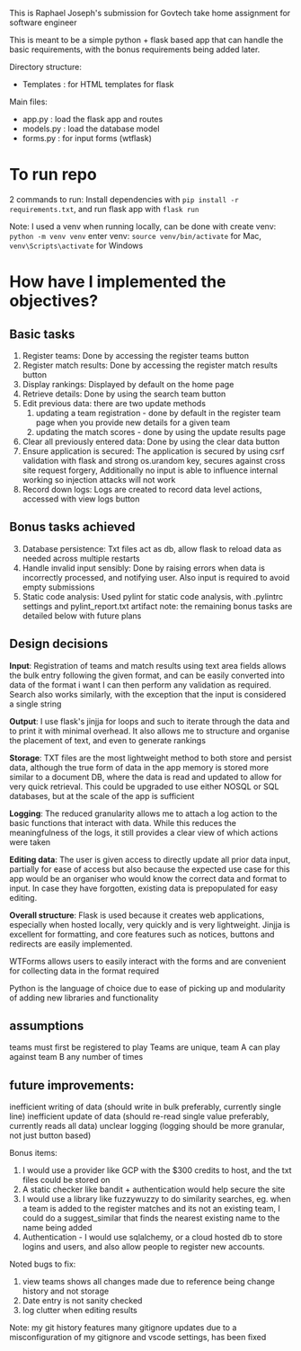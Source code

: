
This is Raphael Joseph's submission for Govtech take home assignment for software engineer

This is meant to be a simple python + flask based app that can handle the basic requirements, with the bonus requirements being added later.

Directory structure:
- Templates : for HTML templates for flask

Main files:
- app.py : load the flask app and routes
- models.py : load the database model
- forms.py : for input forms (wtflask)

# To run repo
2 commands to run: Install dependencies with `pip install -r requirements.txt`, and run flask app with `flask run`

Note: I used a venv when running locally, can be done with
    create venv: `python -m venv venv`
    enter venv: `source venv/bin/activate` for Mac, `venv\Scripts\activate` for Windows

# How have I implemented the objectives?
## Basic tasks
1. Register teams: Done by accessing the register teams button
2. Register match results: Done by accessing the register match results button
3. Display rankings: Displayed by default on the home page
4. Retrieve details: Done by using the search team button
5. Edit previous data: there are two update methods
    1. updating a team registration - done by default in the register team page when you provide new details for a given team
    2. updating the match scores - done by using the update results page
6. Clear all previously entered data: Done by using the clear data button
7. Ensure application is secured: The application is secured by using csrf validation with flask and strong os.urandom key, secures against cross site request forgery,
    Additionally no input is able to influence internal working so injection attacks will not work
8. Record down logs: Logs are created to record data level actions, accessed with view logs button

## Bonus tasks achieved
3. Database persistence: Txt files act as db, allow flask to reload data as needed across multiple restarts
4. Handle invalid input sensibly: Done by raising errors when data is incorrectly processed, and notifying user. Also input is required to avoid empty submissions
7. Static code analysis: Used pylint for static code analysis, with .pylintrc settings and pylint_report.txt artifact
note: the remaining bonus tasks are detailed below with future plans

## Design decisions
**Input**:
Registration of teams and match results using text area fields allows the bulk entry following the given format, and can be easily converted into data of the format i want
I can then perform any validation as required. Search also works similarly, with the exception that the input is considered a single string

**Output**:
I use flask's jinjja for loops and such to iterate through the data and to print it with minimal overhead. It also allows me to structure and organise the placement of text,
and even to generate rankings

**Storage**:
TXT files are the most lightweight method to both store and persist data, although the true form of data in the app memory is stored more similar to a document DB, where the data
is read and updated to allow for very quick retrieval. This could be upgraded to use either NOSQL or SQL databases, but at the scale of the app is sufficient

**Logging**:
The reduced granularity allows me to attach a log action to the basic functions that interact with data. While this reduces the meaningfulness of the logs, it still
provides a clear view of which actions were taken

**Editing data**:
The user is given access to directly update all prior data input, partially for ease of access but also because the expected use case for this app would be an organiser
who would know the correct data and format to input. In case they have forgotten, existing data is prepopulated for easy editing.

**Overall structure**:
Flask is used because it creates web applications, especially when hosted locally, very quickly and is very lightweight. Jinjja is excellent for formatting, and core features
such as notices, buttons and redirects are easily implemented. 

WTForms allows users to easily interact with the forms and are convenient for collecting data in the format required

Python is the language of choice due to ease of picking up and modularity of adding new libraries and functionality

## assumptions
teams must first be registered to play
Teams are unique, team A can play against team B any number of times

## future improvements:
inefficient writing of data (should write in bulk preferably, currently single line)
inefficient update of data (should re-read single value preferably, currently reads all data)
unclear logging (logging should be more granular, not just button based)

Bonus items:
1. I would use a provider like GCP with the $300 credits to host, and the txt files could be stored on 
2. A static checker like bandit + authentication would help secure the site
5. I would use a library like fuzzywuzzy to do similarity searches, eg. when a team is added to the register matches and its not an existing team,
    I could do a suggest_similar that finds the nearest existing name to the name being added
6. Authentication - I would use sqlalchemy, or a cloud hosted db to store logins and users, and also allow people to register new accounts. 

Noted bugs to fix:
1. view teams shows all changes made due to reference being change history and not storage
2. Date entry is not sanity checked
3. log clutter when editing results

Note: my git history features many gitignore updates due to a misconfiguration of my gitignore and vscode settings, has been fixed